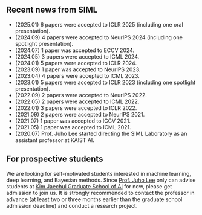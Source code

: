 ## Recent news from SIML
- (2025.01) 6 papers were accepted to ICLR 2025 (including one oral presentation).
- (2024.09) 4 papers were accepted to NeurIPS 2024 (including one spotlight presentation).
- (2024.07) 1 paper was accepted to ECCV 2024.
- (2024.05) 3 papers were accepted to ICML 2024.
- (2024.01) 5 papers were accepted to ICLR 2024.
- (2023.09) 1 paper was accepted to NeurIPS 2023.
- (2023.04) 4 papers were accepted to ICML 2023.
- (2023.01) 5 papers were accepted to ICLR 2023 (including one spotlight presentation).
- (2022.09) 2 papers were accepted to NeurIPS 2022.
- (2022.05) 2 papers were accepted to ICML 2022.
- (2022.01) 3 papers were accepted to ICLR 2022.
- (2021.09) 2 papers were accepted to NeurIPS 2021.
- (2021.07) 1 paper was accepted to ICCV 2021.
- (2021.05) 1 paper was accepted to ICML 2021.
- (2020.07) Prof. Juho Lee started directing the SIML Laboratory as an assistant professor at KAIST AI.

## For prospective students

We are looking for self-motivated students interested in machine learning, deep learning, and Bayesian methods.
Since [Prof. Juho Lee](https://juho-lee.github.io) only can advise students at [Kim Jaechul Graduate School of AI](https://gsai.kaist.ac.kr) for now, please get admission to join us.
It is strongly recommended to contact the professor in advance (at least two or three months earlier than the graduate school admission deadline) and conduct a research project.
